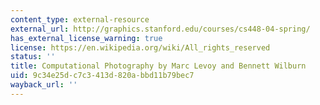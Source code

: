 ```yaml
---
content_type: external-resource
external_url: http://graphics.stanford.edu/courses/cs448-04-spring/
has_external_license_warning: true
license: https://en.wikipedia.org/wiki/All_rights_reserved
status: ''
title: Computational Photography by Marc Levoy and Bennett Wilburn
uid: 9c34e25d-c7c3-413d-820a-bbd11b79bec7
wayback_url: ''
---
```

